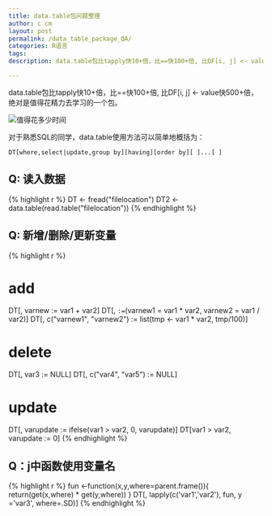 ```yaml
---
title: data.table包问题整理
author: c cm
layout: post
permalink: /data_table_package_QA/
categories: R语言
tags:
description: data.table包比tapply快10+倍，比==快100+倍, 比DF[i, j] <- value快500+倍，绝对是值得花精力去学习的一个包。

---
```

data.table包比tapply快10+倍，比==快100+倍, 比DF[i, j] <- value快500+倍，绝对是值得花精力去学习的一个包。

![值得花多少时间](http://imgs.xkcd.com/comics/is_it_worth_the_time.png)


对于熟悉SQL的同学，data.table使用方法可以简单地概括为：

`DT[where,select|update,group by][having][order by][ ]...[ ]`

## Q: 读入数据
{% highlight r %}
DT <- fread("filelocation")
DT2 <- data.table(read.table("filelocation"))
{% endhighlight %}

## Q: 新增/删除/更新变量
{% highlight r %}
# add
DT[, varnew := var1 + var2]
DT[, `:=`(varnew1 = var1 * var2, varnew2 = var1 / var2)]
DT[, c("varnew1", "varnew2") := list(tmp <- var1 * var2, tmp/100)]
# delete
DT[, var3 := NULL]
DT[, c("var4", "var5") := NULL]
# update
DT[, varupdate := ifelse(var1 > var2, 0, varupdate)]
DT[var1 > var2, varupdate := 0]
{% endhighlight %}

## Q：j中函数使用变量名 
{% highlight r %}
fun <-function(x,y,where=parent.frame()){
	return(get(x,where) * get(y,where))
	}
DT[, lapply(c('var1','var2'), fun, y ='var3', where=.SD)]
{% endhighlight %}